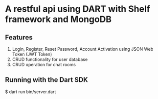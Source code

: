 # A restful api using DART with Shelf framework and MongoDB

## Features

1. Login, Register, Reset Password, Account Activation using JSON Web Token (JWT Token)
2. CRUD functionality for user database
3. CRUD operation for chat rooms

## Running with the Dart SDK

$ dart run bin/server.dart
